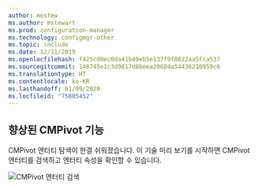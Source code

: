 ```yaml
---
author: mestew
ms.author: mstewart
ms.prod: configuration-manager
ms.technology: configmgr-other
ms.topic: include
ms.date: 12/11/2019
ms.openlocfilehash: f425cd0ec0da41b49eb5e137f9f8622aa5fca537
ms.sourcegitcommit: 148745e1c3d9817d8beea20684a54436210959c6
ms.translationtype: HT
ms.contentlocale: ko-KR
ms.lasthandoff: 01/09/2020
ms.locfileid: "75805452"
---
```

## <a name="improvements-to-cmpivot"></a>향상된 CMPivot 기능

CMPivot 엔터티 탐색이 한결 쉬워졌습니다. 이 기술 미리 보기를 시작하면 CMPivot 엔터티를 검색하고 엔터티 속성을 확인할 수 있습니다.

![CMPivot 엔터티 검색](../../media/5870934-search-cmpivot-entities.png)

